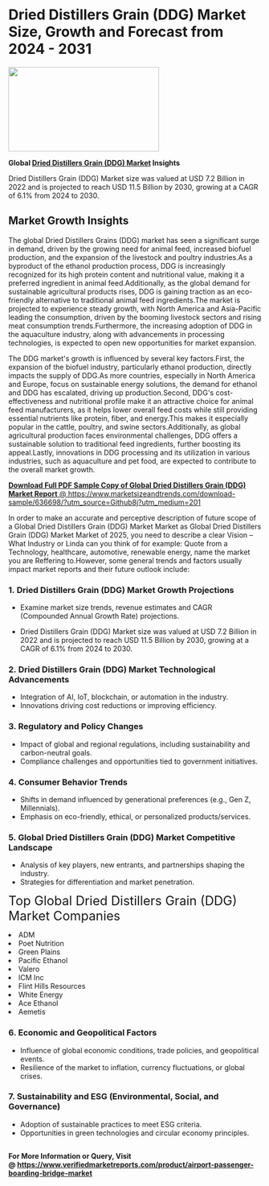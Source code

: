 <H1>Dried Distillers Grain (DDG) Market Size, Growth and Forecast from 2024 - 2031</H1><img class="aligncenter size-medium wp-image-584254" src="https://thirdeyenews.in/wp-content/uploads/2024/09/Global-Market-Research-300x168.jpeg" alt="" width="300" height="168" /><p><strong>Global&nbsp;<a href="https://www.marketsizeandtrends.com/download-sample/636698/?utm_source=Github8j?utm_medium=201">Dried Distillers Grain (DDG) Market</a> Insights</strong></p><p>Dried Distillers Grain (DDG) Market size was valued at USD 7.2 Billion in 2022 and is projected to reach USD 11.5 Billion by 2030, growing at a CAGR of 6.1% from 2024 to 2030.</p><p><h2>Market Growth Insights</h2> <p>The global Dried Distillers Grains (DDG) market has seen a significant surge in demand, driven by the growing need for animal feed, increased biofuel production, and the expansion of the livestock and poultry industries.As a byproduct of the ethanol production process, DDG is increasingly recognized for its high protein content and nutritional value, making it a preferred ingredient in animal feed.Additionally, as the global demand for sustainable agricultural products rises, DDG is gaining traction as an eco-friendly alternative to traditional animal feed ingredients.The market is projected to experience steady growth, with North America and Asia-Pacific leading the consumption, driven by the booming livestock sectors and rising meat consumption trends.Furthermore, the increasing adoption of DDG in the aquaculture industry, along with advancements in processing technologies, is expected to open new opportunities for market expansion.</p> <p><a href="download-sample-link"></a></p> <p>The DDG market's growth is influenced by several key factors.First, the expansion of the biofuel industry, particularly ethanol production, directly impacts the supply of DDG.As more countries, especially in North America and Europe, focus on sustainable energy solutions, the demand for ethanol and DDG has escalated, driving up production.Second, DDG's cost-effectiveness and nutritional profile make it an attractive choice for animal feed manufacturers, as it helps lower overall feed costs while still providing essential nutrients like protein, fiber, and energy.This makes it especially popular in the cattle, poultry, and swine sectors.Additionally, as global agricultural production faces environmental challenges, DDG offers a sustainable solution to traditional feed ingredients, further boosting its appeal.Lastly, innovations in DDG processing and its utilization in various industries, such as aquaculture and pet food, are expected to contribute to the overall market growth.</p> <p><a href="get-more-link"></p><p><span class=""><strong>Download Full PDF Sample Copy of Global Dried Distillers Grain (DDG) Market Report</strong> @ <a href="https://www.marketsizeandtrends.com/download-sample/636698/?utm_source=Github8j?utm_medium=201" target="_blank">https://www.marketsizeandtrends.com/download-sample/636698/?utm_source=Github8j?utm_medium=201</a></span></p><p>In order to make an accurate and perceptive description of future scope of a Global&nbsp;Dried Distillers Grain (DDG) Market Market as Global&nbsp;Dried Distillers Grain (DDG) Market Market of 2025, you need to describe a clear Vision &ndash; What Industry or Linda can you think of for example: Quote from a Technology, healthcare, automotive, renewable energy, name the market you are Reffering to.However, some general trends and factors usually impact market reports and their future outlook include:</p><h3>1.&nbsp;<strong>Dried Distillers Grain (DDG) Market Growth Projections</strong></h3><ul><li>Examine market size trends, revenue estimates and CAGR (Compounded Annual Growth Rate) projections.</li><li><p>Dried Distillers Grain (DDG) Market size was valued at USD 7.2 Billion in 2022 and is projected to reach USD 11.5 Billion by 2030, growing at a CAGR of 6.1% from 2024 to 2030.</p></li></ul><h3>2.&nbsp;<strong>Dried Distillers Grain (DDG) Market Technological Advancements</strong></h3><ul><li>Integration of AI, IoT, blockchain, or automation in the industry.</li><li>Innovations driving cost reductions or improving efficiency.</li></ul><h3>3.&nbsp;<strong>Regulatory and Policy Changes</strong></h3><ul><li>Impact of global and regional regulations, including sustainability and carbon-neutral goals.</li><li>Compliance challenges and opportunities tied to government initiatives.</li></ul><h3>4.&nbsp;<strong>Consumer Behavior Trends</strong></h3><ul><li>Shifts in demand influenced by generational preferences (e.g., Gen Z, Millennials).</li><li>Emphasis on eco-friendly, ethical, or personalized products/services.</li></ul><h3>5.&nbsp;<strong>Global Dried Distillers Grain (DDG) Market Competitive Landscape</strong></h3><ul><li>Analysis of key players, new entrants, and partnerships shaping the industry.</li><li>Strategies for differentiation and market penetration.</li></ul><p data-pm-slice="1 1 []"><span style="color: inherit; font-family: inherit; font-size: 25px;">Top Global Dried Distillers Grain (DDG) Market Companies</span></p><div class="" data-test-id=""><p><li>ADM</li><li> Poet Nutrition</li><li> Green Plains</li><li> Pacific Ethanol</li><li> Valero</li><li> ICM Inc</li><li> Flint Hills Resources</li><li> White Energy</li><li> Ace Ethanol</li><li> Aemetis</li></p></div><h3>6.&nbsp;<strong>Economic and Geopolitical Factors</strong></h3><ul><li>Influence of global economic conditions, trade policies, and geopolitical events.</li><li>Resilience of the market to inflation, currency fluctuations, or global crises.</li></ul><h3>7.&nbsp;<strong>Sustainability and ESG (Environmental, Social, and Governance)</strong></h3><ul><li>Adoption of sustainable practices to meet ESG criteria.</li><li>Opportunities in green technologies and circular economy principles.</li></ul><h2><strong style="font-size: 14px;">For More Information or Query, Visit @&nbsp;</strong><a style="background-color: #ffffff; font-size: 14px;" href="https://www.marketsizeandtrends.com/report/dried-distillers-grain-ddg-market/" target="_blank">https://www.verifiedmarketreports.com/product/airport-passenger-boarding-bridge-market</a></h2>